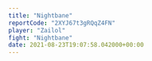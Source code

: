 ```yaml
---
title: "Nightbane"
reportCode: "2XYJ67t3gRQqZ4FN"
player: "Zailol"
fight: "Nightbane"
date: 2021-08-23T19:07:58.042000+00:00
---
```

